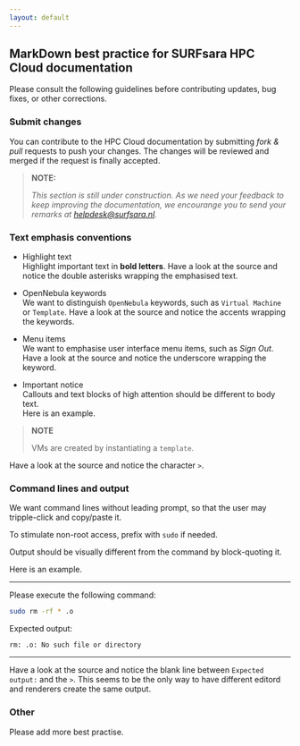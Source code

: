 ```yaml
---
layout: default
---
```

## MarkDown best practice for SURFsara HPC Cloud documentation

Please consult the following guidelines before contributing updates, bug fixes, 
or other corrections.

### Submit changes
You can contribute to the HPC Cloud documentation by submitting _fork & 
pull_ requests to push your changes. The changes will be reviewed and merged if 
the request is finally accepted.

> **NOTE:**
>
> _This section is still under construction. As we need your feedback to keep 
improving the documentation, we encourange you to send your remarks at 
helpdesk@surfsara.nl._

### Text emphasis conventions

* Highlight text  
Highlight important text in **bold letters**. Have a look at the source and 
notice the double asterisks wrapping the emphasised text.

* OpenNebula keywords  
We want to distinguish `OpenNebula` keywords, such as `Virtual Machine` or 
`Template`. Have a look at the source and notice the accents wrapping the keywords.

* Menu items  
We want to emphasise user interface menu items, such as _Sign Out_. Have a look 
at the source and notice the underscore wrapping the keyword.

* Important notice  
Callouts and text blocks of high attention should be different to body text.  
Here is an example. 

> **NOTE**
>
>VMs are created by instantiating a `template`.

Have a look at the source and notice the character `>`.

### Command lines and output

We want command lines without leading prompt, so that the user may tripple-click and copy/paste it.

To stimulate non-root access, prefix with `sudo` if needed.

Output should be visually different from the command by block-quoting it.

Here is an example.

---

Please execute the following command:
```sh
sudo rm -rf * .o
```

Expected output:

>
```
rm: .o: No such file or directory
```

---

Have a look at the source and notice the blank line between `Expected output:` and the `>`.
This seems to be the only way to have different editord and renderers create the same output. 

### Other

Please add more best practise.
